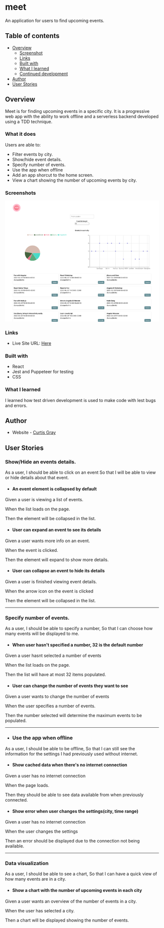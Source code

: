 # meet

An application for users to find upcoming events.

## Table of contents

- [Overview](#overview)
  - [Screenshot](#screenshot)
  - [Links](#links)
  - [Built with](#built-with)
  - [What I learned](#what-i-learned)
  - [Continued development](#continued-development)
- [Author](#author)
- [User Stories](#user-stories)

## Overview

Meet is for finding upcoming events in a specific city. It is a progressive web app with the ability to work offline and a serverless backend developed using a TDD technique.

### What it does

Users are able to:

- Filter events by city.
- Show/hide event details.
- Specify number of events.
- Use the app when offline
- Add an app shorcut to the home screen.
- View a chart showing the number of upcoming events by city.

### Screenshots


![](screenshots/screenshot.png)

### Links

- Live Site URL: [Here](https://curtisgry.github.io/meet/)

### Built with

- React
- Jest and Puppeteer for testing
- CSS

### What I learned

I learned how test driven development is used to make code with lest bugs and errors. 

## Author

- Website - [Curtis Gray](https://curtisgry.github.io/portfolio-website/)

## User Stories

### Show/Hide an events details.

As a user,
I should be able to click on an event
So that I will be able to view or hide details about that event.

- #### An event element is collapsed by default

Given a user is viewing a list of events.

When the list loads on the page.

Then the element will be collapsed in the list.


- #### User can expand an event to see its details

Given a user wants more info on an event.

When the event is clicked.

Then the element will expand to show more details.


- #### User can collapse an event to hide its details

Given a user is finished viewing event details.

When the arrow icon on the event is clicked

Then the element will be collapsed in the list.

---

### Specify number of events.

As a user,
I should be able to specify a number,
So that I can choose how many events will be displayed to me.

- #### When user hasn't specified a number, 32 is the default number

Given a user hasnt selected a number of events

When the list loads on the page.

Then the list will have at most 32 items populated.

- #### User can change the number of events they want to see

Given a user wants to change the number of events

When the user specifies a number of events.

Then the number selected will determine the maximum events to be populated.

---

- ### Use the app when offline

As a user, 
I should be able to be offline,
So that I can still see the information for the settings I had previously used without internet.

- #### Show cached data when there's no internet connection

Given a user has no internet connection

When the page loads.

Then they should be able to see data available from when previously connected.

- #### Show error when user changes the settings(city, time range)

Given a user has no internet connection

When the user changes the settings

Then an error should be displayed due to the connection not being available.

---

### Data visualization

As a user,
I should be able to see a chart,
So that I can have a quick view of how many events are in a city.

- #### Show a chart with the number of upcoming events in each city

Given a user wants an overview of the number of events in a city.

When the user has selected a city.

Then a chart will be displayed showing the number of events.